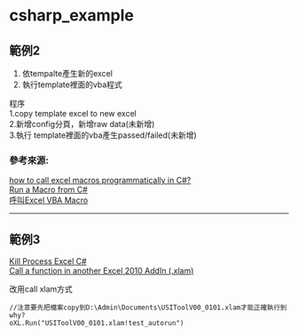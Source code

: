 # csharp_example

## 範例2

1. 依tempalte產生新的excel  
2. 執行template裡面的vba程式  

程序  
1.copy template excel to new excel  
2.新增config分頁，新增raw data(未新增)  
3.執行 template裡面的vba產生passed/failed(未新增)  

### 參考來源:

[how to call excel macros programmatically in C#? ][1]  
[Run a Macro from C#][2]  
[呼叫Excel VBA Macro][3]  


----------

## 範例3

[Kill Process Excel C#][4]  
[Call a function in another Excel 2010 AddIn (.xlam)][5]

改用call xlam方式

```
//注意要先把檔案copy到D:\Admin\Documents\USIToolV00_0101.xlam才能正確執行到 why?
oXL.Run("USIToolV00_0101.xlam!test_autorun")
```


[1]:https://social.msdn.microsoft.com/Forums/lync/en-US/2e33b8e5-c9fd-42a1-8d67-3d61d2cedc1c/how-to-call-excel-macros-programmatically-in-c?forum=exceldev
[2]:https://stackoverflow.com/questions/38997796/run-a-macro-from-c-sharp
[3]:https://dotblogs.com.tw/killysss/2015/10/01/153471
[4]:https://stackoverflow.com/questions/9316141/kill-process-excel-c-sharp
[5]:https://www.mrexcel.com/board/threads/call-a-function-in-another-excel-2010-addin-xlam.678608/